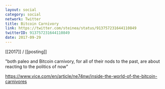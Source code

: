 ```yaml
---
layout: social
category: social
network: Twitter
title: Bitcoin Carnivory
link: https://twitter.com/steinea/status/913757231644110849
twitterID: 913757231644110849
date: 2017-09-29
---
```


[[2017]] / [[posting]]

"both paleo and Bitcoin carnivory, for all of their nods to the past, are about reacting to the politics of now"

<https://www.vice.com/en/article/ne74nw/inside-the-world-of-the-bitcoin-carnivores>
